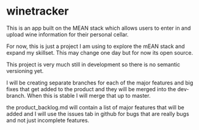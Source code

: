 # winetracker
This is an app built on the MEAN stack which allows users to enter in and upload wine information for their personal cellar.

For now, this is just a project I am using to explore the mEAN stack and expand my skillset.  This may change one day but for now its open source.  

This project is very much still in development so there is no semantic versioning yet. 

I will be creating separate branches for each of the major features and big fixes that get added to the product and they will be merged into the dev-branch.  When this is stable I will merge that up to master.  

the product_backlog.md will contain a list of major features that will be added and I will use the issues tab in github for bugs that are really bugs and not just incomplete features.

